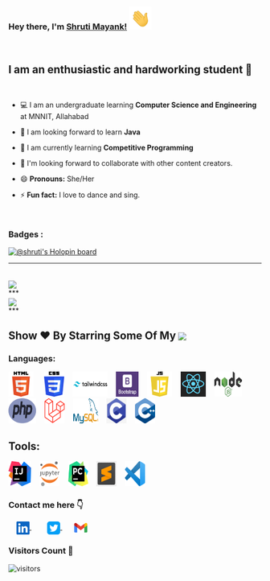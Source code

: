 ### Hey there, I'm [Shruti Mayank!](https://www.linkedin.com/in/shruti-mayank/) <img height="45px" src="https://github.com/shruti-mayank/shruti-mayank/blob/main/assets/waving_hand.gif">
<br>

## I am an enthusiastic and hardworking student :slightly_smiling_face:

<br>

- :computer: I am an undergraduate learning **Computer Science and Engineering** at MNNIT, Allahabad

- :seedling: I am looking forward to learn **Java**

- :iphone: I am currently learning **Competitive Programming**

- :dancers: I'm looking forward to collaborate with other content creators.

- :smile: **Pronouns:** She/Her

- :zap: **Fun fact:** I love to dance and sing.

<br>

### Badges :
[![@shruti's Holopin board](https://holopin.me/shruti)](https://holopin.io/@shruti)
<br>
***
<br>

<a href="https://github-readme-stats.vercel.app/api?username=shruti-mayank&show_icons=true&theme=dracula">
  <img align="center" src="https://github-readme-stats.vercel.app/api?username=shruti-mayank&show_icons=true&theme=dracula&custom_title=My%20GitHub%20Stats" />
</a>
<br>
***
<br>

<a href="https://github-readme-stats.vercel.app/api/top-langs/?username=shruti-mayank&layout=compact&langs_count=8">
  <img align="center" src="https://github-readme-stats.vercel.app/api/top-langs/?username=shruti-mayank&layout=compact&langs_count=10&theme=dracula" />
</a>
<br>
***
<br>

<h2 align="left">Show ❤️ By Starring Some Of My <a href='https://github.com/shruti-mayank?tab=repositories'><img align='center'  height="24" src="https://img.shields.io/badge/Repos!😊-lightpink.svg?&style=for-the-badge&logo=shruti-mayank&logoColor=blue" /></a></h2>

### Languages:

<p align="left">
  <img src="https://github.com/shruti-mayank/shruti-mayank/blob/main/assets/html.png" alt="html" width="50" height="50" style="padding-right: 5px;" /> &nbsp;&nbsp;
  <img src="https://github.com/shruti-mayank/shruti-mayank/blob/main/assets/css.png" alt="css" width="40" height="50" style="padding-right: 5px;" />&nbsp;&nbsp; 
  <img src="https://github.com/shruti-mayank/shruti-mayank/blob/main/assets/tailwind.png" alt="Tailwind Css" width="70" height="50" style="padding-right: 5px;" />&nbsp;&nbsp; 
  <img src="https://github.com/shruti-mayank/shruti-mayank/blob/main/assets/bootstrap.png" alt="Bootstrap" width="45" height="50" style="padding-right: 5px;" />&nbsp;&nbsp; 
  <img src="https://github.com/shruti-mayank/shruti-mayank/blob/main/assets/js.png" alt="Javascript" width="50" height="50" style="padding-right: 5px;" />&nbsp;&nbsp; 
  <img src="https://github.com/shruti-mayank/shruti-mayank/blob/main/assets/react.png" alt="React Js" width="50" height="50" style="padding-right: 5px;" />&nbsp;&nbsp; 
  <img src="https://github.com/shruti-mayank/shruti-mayank/blob/main/assets/node.png" alt="Node Js" width="55" height="50" style="padding-right: 5px;" />&nbsp;&nbsp; 
  <img src="https://github.com/shruti-mayank/shruti-mayank/blob/main/assets/php.png" alt="PHP" width="55" height="50" style="padding-right: 5px;" />&nbsp;&nbsp; 
  <img src="https://github.com/shruti-mayank/shruti-mayank/blob/main/assets/laravel.png" alt="Laravel" width="40" height="50" style="padding-right: 5px;" />&nbsp;&nbsp; 
  <img src="https://github.com/shruti-mayank/shruti-mayank/blob/main/assets/mysql.png" alt="mysql" width="50" height="50" style="padding-right: 5px;" />&nbsp;&nbsp; 
  <img src="https://github.com/shruti-mayank/shruti-mayank/blob/main/assets/c.png" alt="C" width="40" height="50" style="padding-right: 5px;" />&nbsp;&nbsp; 
  <img src="https://github.com/shruti-mayank/shruti-mayank/blob/main/assets/c++.png" alt="C++" width="40" height="50" style="padding-right: 5px;" />&nbsp;&nbsp;
</p>

## Tools:

<p align="left">
  <img src="https://github.com/shruti-mayank/shruti-mayank/blob/main/assets/intellij_idea.png" alt="intellij_idea" width="45" height="50" style="padding-right: 5px;" />&nbsp;&nbsp; 
  <img src="https://github.com/shruti-mayank/shruti-mayank/blob/main/assets/jupyter_notebook.png" alt="jupyter_notebook" width="40" height="50" style="padding-right: 5px;" />&nbsp;&nbsp; 
  <img src="https://github.com/shruti-mayank/shruti-mayank/blob/main/assets/pycharm.png" alt="pycharm" width="40" height="50" style="padding-right: 5px;" />&nbsp;&nbsp; 
  <img src="https://github.com/shruti-mayank/shruti-mayank/blob/main/assets/sublime_text.jpg" alt="sublime_text" width="40" height="50" style="padding-right: 5px;" />&nbsp;&nbsp; 
  <img src="https://github.com/shruti-mayank/shruti-mayank/blob/main/assets/vscode.png" alt="vscode" width="40" height="50" style="padding-right: 5px;" />&nbsp;&nbsp;
</p>

### Contact me here :point_down:

&nbsp; &nbsp; <a href="https://www.linkedin.com/in/shruti-mayank/">
<img align="center" width="26px" src="https://github.com/shruti-mayank/shruti-mayank/blob/main/assets/linkedin.jpeg" />
</a> &nbsp; &nbsp; &nbsp; &nbsp;
<a href="https://twitter.com/shruti_mayank">
<img align="center" width="26px" src="https://github.com/shruti-mayank/shruti-mayank/blob/main/assets/twitter.png" />
</a> &nbsp; &nbsp; &nbsp;
<a href="mailto:shrutimayank1@gmail.com">
<img align="center" width="26px" src="https://github.com/shruti-mayank/shruti-mayank/blob/main/assets/gmail.png" />
</a>
<br>

### Visitors Count :eyes:

![visitors](https://visitor-badge.glitch.me/badge?page_id=shruti-mayank&color=green)

<!-- <img align="left" src = "https://profile-counter.glitch.me/shruti-mayank/count.svg" alt ="Loading"> -->
